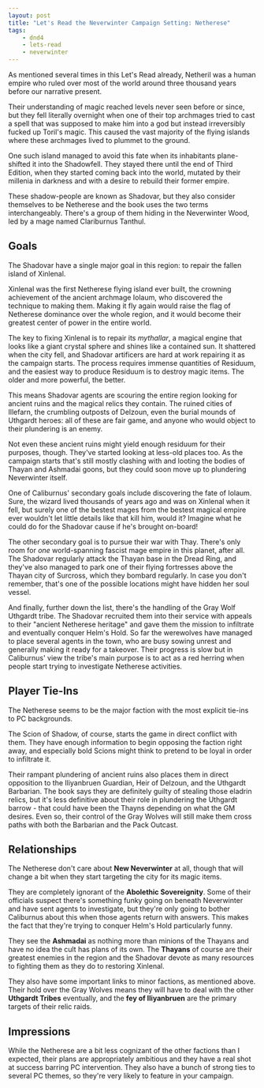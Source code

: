 ```yaml
---
layout: post
title: "Let's Read the Neverwinter Campaign Setting: Netherese"
tags:
    - dnd4
    - lets-read
    - neverwinter
---
```


As mentioned several times in this Let's Read already, Netheril was a human
empire who ruled over most of the world around three thousand years before our
narrative present.

Their understanding of magic reached levels never seen before or since, but they
fell literally overnight when one of their top archmages tried to cast a spell
that was supposed to make him into a god but instead irreversibly fucked up
Toril's magic. This caused the vast majority of the flying islands where these
archmages lived to plummet to the ground.

One such island managed to avoid this fate when its inhabitants plane-shifted it
into the Shadowfell. They stayed there until the end of Third Edition, when they
started coming back into the world, mutated by their millenia in darkness and
with a desire to rebuild their former empire.

These shadow-people are known as Shadovar, but they also consider themselves to
be Netherese and the book uses the two terms interchangeably. There's a group of
them hiding in the Neverwinter Wood, led by a mage named Clariburnus Tanthul.

## Goals

The Shadovar have a single major goal in this region: to repair the fallen
island of Xinlenal.

Xinlenal was the first Netherese flying island ever built, the crowning
achievement of the ancient archmage Iolaum, who discovered the technique to
making them. Making it fly again would raise the flag of Netherese dominance
over the whole region, and it would become their greatest center of power in the
entire world.

The key to fixing Xinlenal is to repair its _mythallar_, a magical engine that
looks like a giant crystal sphere and shines like a contained sun. It shattered
when the city fell, and Shadovar artificers are hard at work repairing it as the
campaign starts. The process requires immense quantities of Residuum, and the
easiest way to produce Residuum is to destroy magic items. The older and more
powerful, the better.

This means Shadovar agents are scouring the entire region looking for ancient
ruins and the magical relics they contain. The ruined cities of Illefarn, the
crumbling outposts of Delzoun, even the burial mounds of Uthgardt heroes: all of
these are fair game, and anyone who would object to their plundering is an
enemy.

Not even these ancient ruins might yield enough residuum for their purposes,
though. They've started looking at less-old places too. As the campaign starts
that's still mostly clashing with and looting the bodies of Thayan and Ashmadai
goons, but they could soon move up to plundering Neverwinter itself.

One of Caliburnus' secondary goals include discovering the fate of Iolaum. Sure,
the wizard lived thousands of years ago and was on Xinlenal when it fell, but
surely one of the bestest mages from the bestest magical empire ever wouldn't
let little details like that kill him, would it? Imagine what he could do for
the Shadovar cause if he's brought on-board!

The other secondary goal is to pursue their war with Thay. There's only room for
_one_ world-spanning fascist mage empire in this planet, after all. The Shadovar
regularly attack the Thayan base in the Dread Ring, and they've also managed to
park one of their flying fortresses above the Thayan city of Surcross, which
they bombard regularly. In case you don't remember, that's one of the possible
locations might have hidden her soul vessel.

And finally, further down the list, there's the handling of the Gray Wolf
Uthgardt tribe. The Shadovar recruited them into their service with appeals to
their "ancient Netherese heritage" and gave them the mission to infiltrate and
eventually conquer Helm's Hold. So far the werewolves have managed to place
several agents in the town, who are busy sowing unrest and generally making it
ready for a takeover. Their progress is slow but in Caliburnus' view the tribe's
main purpose is to act as a red herring when people start trying to investigate
Netherese activities.

## Player Tie-Ins

The Netherese seems to be the major faction with the most explicit tie-ins to PC
backgrounds.

The Scion of Shadow, of course, starts the game in direct conflict with
them. They have enough information to begin opposing the faction right away, and
especially bold Scions might think to pretend to be loyal in order to infiltrate
it.

Their rampant plundering of ancient ruins also places them in direct opposition
to the Iliyanbruen Guardian, Heir of Delzoun, and the Uthgardt Barbarian. The
book says they are definitely guilty of stealing those eladrin relics, but it's
less definitive about their role in plundering the Uthgardt barrow - that could
have been the Thayns depending on what the GM desires. Even so, their control of
the Gray Wolves will still make them cross paths with both the Barbarian and the
Pack Outcast.

## Relationships

The Netherese don't care about **New Neverwinter** at all, though that will
change a bit when they start targeting the city for its magic items.

They are completely ignorant of the **Abolethic Sovereignity**. Some of their
officials suspect there's something funky going on beneath Neverwinter and have
sent agents to investigate, but they're only going to bother Caliburnus about
this when those agents return with answers. This makes the fact that they're
trying to conquer Helm's Hold particularly funny.

They see the **Ashmadai** as nothing more than minions of the Thayans and have
no idea the cult has plans of its own. The **Thayans** of course are their
greatest enemies in the region and the Shadovar devote as many resources to
fighting them as they do to restoring Xinlenal.

They also have some important links to minor factions, as mentioned above. Their
hold over the Gray Wolves means they will have to deal with the other **Uthgardt
Tribes** eventually, and the **fey of Iliyanbruen** are the primary targets of
their relic raids.

## Impressions

While the Netherese are a bit less cognizant of the other factions than I
expected, their plans are appropriately ambitious and they have a real shot at
success barring PC intervention. They also have a bunch of strong ties to
several PC themes, so they're very likely to feature in your campaign.
